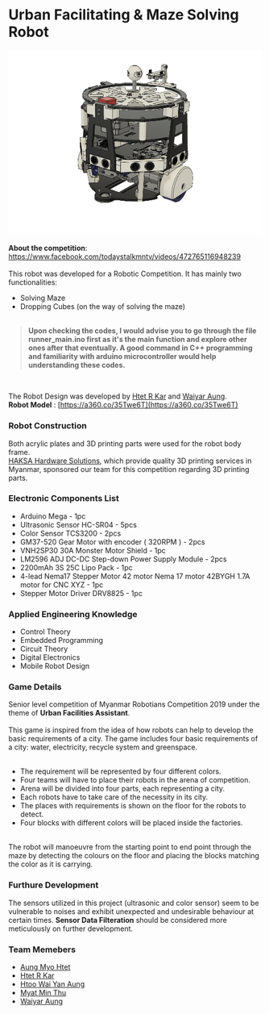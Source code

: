# Urban Facilitating & Maze Solving Robot

![](images/robo_assem.png)

__About the competition__: https://www.facebook.com/todaystalkmntv/videos/472765116948239<br>
<br>
This robot was developed for a Robotic Competition.
It has mainly two functionalities:</br>
- Solving Maze
- Dropping Cubes (on the way of solving the maze)<br><br>


>**Upon checking the codes, I would advise you to go through the file __runner_main.ino__ first as it's the main function and explore other ones after that eventually. A good command in C++ programming and familiarity with arduino microcontroller would help understanding these codes.**
<br>

The Robot Design was developed by [Htet R Kar](https://www.facebook.com/profile.php?id=100006272985879) and [Waiyar Aung](https://www.facebook.com/wai.aung.33).<br>
__Robot Model__ : [https://a360.co/35Twe6T](https://a360.co/35Twe6T)

### Robot Construction
Both acrylic plates and 3D printing parts were used for the robot body frame.<br>
[HAKSA Hardware Solutions](https://www.facebook.com/haksahardwaresolutions/), which provide quality 3D printing services in Myanmar, sponsored our team for this competition regarding 3D printing parts.


### Electronic Components List
- Arduino Mega - 1pc
- Ultrasonic Sensor HC-SR04 - 5pcs
- Color Sensor TCS3200 - 2pcs
- GM37-520 Gear Motor with encoder ( 320RPM ) - 2pcs
- VNH2SP30 30A Monster Motor Shield - 1pc
- LM2596 ADJ DC-DC Step-down Power Supply Module - 2pcs
- 2200mAh 3S 25C Lipo Pack - 1pc
- 4-lead Nema17 Stepper Motor 42 motor Nema 17 motor 42BYGH 1.7A motor for CNC XYZ - 1pc
- Stepper Motor Driver DRV8825 - 1pc

### Applied Engineering Knowledge
- Control Theory
- Embedded Programming
- Circuit Theory
- Digital Electronics
- Mobile Robot Design

### Game Details
Senior level competition of Myanmar Robotians Competition 2019 under the theme of __Urban Facilities Assistant__.<br>
<br>
This game is inspired from the idea of how robots can help to develop the basic requirements of a city. The game includes four basic requirements of a city: water, electricity, recycle system and greenspace.<br>
<br>
- The requirement will be represented by four different colors.
- Four teams will have to place their robots in the arena of competition.
- Arena will be divided into four parts, each representing a city.<br>
- Each robots have to take care of the necessity in its city.<br>
- The places with requirements is shown on the floor for the robots to detect.<br>
- Four blocks with different colors will be placed inside the factories.<br>
<br>
The robot will manoeuvre from the starting point to end point through the maze by detecting the colours on the floor and placing the blocks matching the color as it is carrying.<br>

### Furthure Development
The sensors utilized in this project (ultrasonic and color sensor) seem to be vulnerable to noises and exhibit unexpected and undesirable behaviour at certain times. __Sensor Data Filteration__ should be considered more meticulously on further development.

### Team Memebers
- [Aung Myo Htet](https://www.facebook.com/aungmyo.htet.9400)
- [Htet R Kar](https://www.facebook.com/profile.php?id=100006272985879)
- [Htoo Wai Yan Aung](https://www.facebook.com/profile.php?id=100008665359515)
- [Myat Min Thu](https://www.facebook.com/myat.minthu.315)
- [Waiyar Aung](https://www.facebook.com/wai.aung.33)

